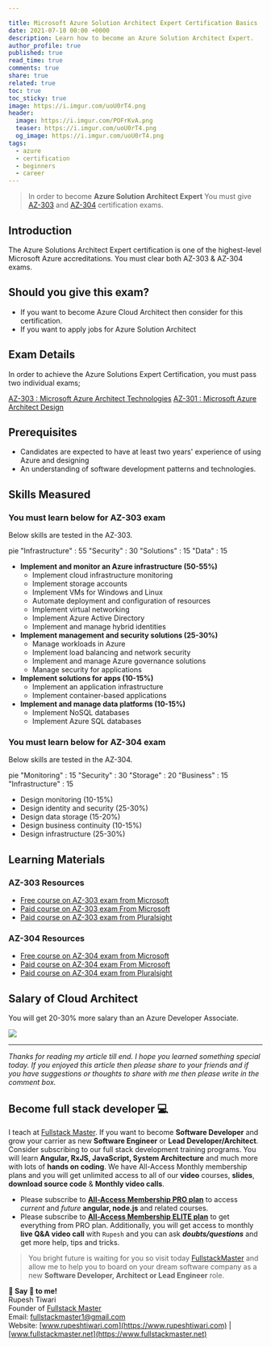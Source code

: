```yaml
---

title: Microsoft Azure Solution Architect Expert Certification Basics
date: 2021-07-10 00:00 +0000
description: Learn how to become an Azure Solution Architect Expert. 
author_profile: true
published: true
read_time: true
comments: true
share: true
related: true
toc: true
toc_sticky: true
image: https://i.imgur.com/uoU0rT4.png 
header:
  image: https://i.imgur.com/POFrKvA.png
  teaser: https://i.imgur.com/uoU0rT4.png
  og_image: https://i.imgur.com/uoU0rT4.png
tags:
  - azure
  - certification
  - beginners
  - career
---
```


> In order to become **Azure Solution Architect Expert** You must give [AZ-303](https://docs.microsoft.com/en-us/learn/certifications/exams/az-303) and [AZ-304](https://docs.microsoft.com/en-us/learn/certifications/exams/az-303) certification exams. 

## Introduction

The Azure Solutions Architect Expert certification is one of the highest-level Microsoft Azure accreditations. You must clear both AZ-303 & AZ-304 exams. 

## Should you give this exam?

- If you want to become Azure Cloud Architect then consider for this certification. 
- If you want to apply jobs for Azure Solution Architect 

## Exam Details

In order to achieve the Azure Solutions Expert Certification, you must pass two individual exams;

[AZ-303 : Microsoft Azure Architect Technologies](https://docs.microsoft.com/en-us/learn/certifications/exams/az-303)
[AZ-301 : Microsoft Azure Architect Design](https://docs.microsoft.com/en-us/learn/certifications/exams/az-304)

## Prerequisites

- Candidates are expected to have at least two years' experience of using Azure and designing
- An understanding of software development patterns and technologies. 

## Skills Measured

### You must learn below for AZ-303 exam
Below skills are tested in the AZ-303. 

<div class="mermaid">
pie
    "Infrastructure" : 55
    "Security" : 30
    "Solutions" : 15
    "Data" : 15
</div>

- **Implement and monitor an Azure infrastructure (50-55%)**
  - Implement cloud infrastructure monitoring
  - Implement storage accounts
  - Implement VMs for Windows and Linux
  - Automate deployment and configuration of resources
  - Implement virtual networking
  - Implement Azure Active Directory
  - Implement and manage hybrid identities
- **Implement management and security solutions (25-30%)**
  - Manage workloads in Azure
  - Implement load balancing and network security
  - Implement and manage Azure governance solutions
  - Manage security for applications
- **Implement solutions for apps (10-15%)**
  - Implement an application infrastructure
  - Implement container-based applications
- **Implement and manage data platforms (10-15%)**
  - Implement NoSQL databases
  - Implement Azure SQL databases

### You must learn below for AZ-304 exam
Below skills are tested in the AZ-304. 

<div class="mermaid">
pie
    "Monitoring" : 15
    "Security" : 30
    "Storage" : 20
    "Business" : 15
    "Infrastructure" : 15
</div>

- Design monitoring (10-15%)
- Design identity and security (25-30%)
- Design data storage (15-20%)
- Design business continuity (10-15%)
- Design infrastructure (25-30%)

## Learning Materials

### AZ-303 Resources 

- [Free course on AZ-303 exam from Microsoft](https://docs.microsoft.com/en-us/learn/certifications/exams/az-303?tab=tab-learning-paths)
- [Paid course on AZ-303 exam From Microsoft](https://docs.microsoft.com/en-us/learn/certifications/exams/az-303?tab=tab-instructor-led)
- [Paid course on AZ-303 exam from Pluralsight](https://app.pluralsight.com/paths/certificate/microsoft-azure-architect-technologies-az-300)


### AZ-304 Resources 

- [Free course on AZ-304 exam from Microsoft](https://docs.microsoft.com/en-us/learn/certifications/exams/az-304?tab=tab-learning-paths)
- [Paid course on AZ-304 exam From Microsoft](https://docs.microsoft.com/en-us/learn/certifications/exams/az-304?tab=tab-instructor-led)
- [Paid course on AZ-304 exam from Pluralsight ](https://app.pluralsight.com/paths/certificate/microsoft-azure-architect-design-az-301)

## Salary of Cloud Architect 

You will get 20-30% more salary than an Azure Developer Associate. 

![](https://imgur.com/DyJXiIW.png)

---
 
*Thanks for reading my article till end. I hope you learned something special today. If you enjoyed this article then please share to your friends and if you have suggestions or thoughts to share with me then please write in the comment box.*

## Become full stack developer 💻

I teach at [Fullstack Master](https://www.fullstackmaster.net). If you want to become **Software Developer** and grow your carrier as new **Software Engineer** or **Lead Developer/Architect**. Consider subscribing to our full stack development training programs. You will learn **Angular, RxJS, JavaScript, System Architecture** and much more with lots of **hands on coding**. We have All-Access Monthly membership plans and you will get unlimited access to all of our **video** courses, **slides**, **download source code** & **Monthly video calls**.

- Please subscribe to **[All-Access Membership PRO plan](https://www.fullstackmaster.net/pro)** to access *current* and *future* **angular, node.js** and related courses.
- Please subscribe to **[All-Access Membership ELITE plan](https://www.fullstackmaster.net/elite)** to get everything from PRO plan. Additionally, you will get access to monthly **live Q&A video call** with `Rupesh` and you can ask ***doubts/questions*** and get more help, tips and tricks.

> You bright future is waiting for you so visit today [FullstackMaster](www.fullstackmaster.net) and allow me to help you to board on your dream software company as a new **Software Developer, Architect or Lead Engineer** role.

**💖 Say 👋 to me!** 
<br>Rupesh Tiwari
<br>Founder of [Fullstack Master](https://www.fullstackmaster.net)
<br>Email: <a href="mailto:fullstackmaster1@gmail.com?subject=Hi">fullstackmaster1@gmail.com</a> 
<br>Website: [www.rupeshtiwari.com](https://www.rupeshtiwari.com) | [www.fullstackmaster.net](https://www.fullstackmaster.net)

